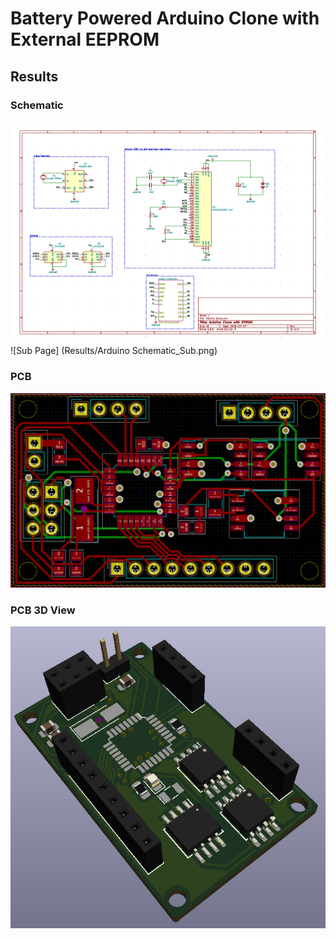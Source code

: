# Battery Powered Arduino Clone with External EEPROM

## Results
### Schematic
![Schematic](Results/Arduino_schematic.png)
![Sub Page] (Results/Arduino Schematic_Sub.png)

### PCB 
![PCB](Results/Arduino_PCB.png)

### PCB 3D View
![3D View](Results/Arduino_3D.png)
